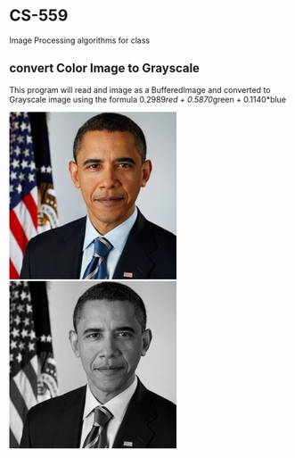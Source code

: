 # CS-559
Image Processing algorithms for class


## convert Color Image to Grayscale
This program will read and image as a BufferedImage and converted to
 Grayscale image using the formula  0.2989*red + 0.5870*green + 0.1140*blue

![Color image to use in program](images/obama.jpg)
![Grayscale image produce](images/obamaGrey.jpg)

